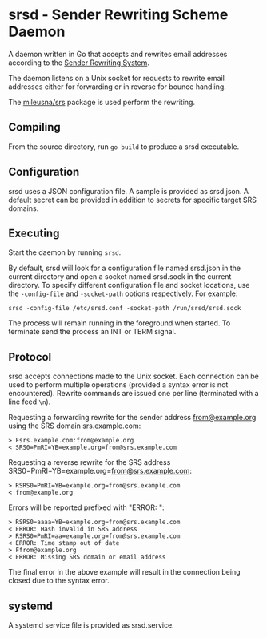 # srsd - Sender Rewriting Scheme Daemon

A daemon written in Go that accepts and rewrites email addresses according to
the [Sender Rewriting System](https://en.wikipedia.org/wiki/Sender_Rewriting_Scheme).

The daemon listens on a Unix socket for requests to rewrite email addresses
either for forwarding or in reverse for bounce handling.

The [mileusna/srs](https://github.com/mileusna/srs) package is used perform the
rewriting.


## Compiling

From the source directory, run `go build` to produce a srsd executable.


## Configuration

srsd uses a JSON configuration file. A sample is provided as srsd.json. A
default secret can be provided in addition to secrets for specific target
SRS domains.


## Executing

Start the daemon by running `srsd`.

By default, srsd will look for a configuration file named srsd.json in the
current directory and open a socket named srsd.sock in the current directory. To
specify different configuration file and socket locations, use the
`-config-file` and `-socket-path` options respectively. For example:

```
srsd -config-file /etc/srsd.conf -socket-path /run/srsd/srsd.sock
```

The process will remain running in the foreground when started. To terminate
send the process an INT or TERM signal.

## Protocol

srsd accepts connections made to the Unix socket. Each connection can be used to
perform multiple operations (provided a syntax error is not encountered).
Rewrite commands are issued one per line (terminated with a line feed `\n`).

Requesting a forwarding rewrite for the sender address from@example.org using
the SRS domain srs.example.com:

```
> Fsrs.example.com:from@example.org
< SRS0=PmRI=YB=example.org=from@srs.example.com
```

Requesting a reverse rewrite for the SRS address
SRS0=PmRI=YB=example.org=from@srs.example.com:

```
> RSRS0=PmRI=YB=example.org=from@srs.example.com
< from@example.org
```

Errors will be reported prefixed with "ERROR: ":

```
> RSRS0=aaaa=YB=example.org=from@srs.example.com
< ERROR: Hash invalid in SRS address
> RSRS0=PmRI=aa=example.org=from@srs.example.com
< ERROR: Time stamp out of date
> Ffrom@example.org
< ERROR: Missing SRS domain or email address
```

The final error in the above example will result in the connection being closed
due to the syntax error.


## systemd

A systemd service file is provided as srsd.service.
